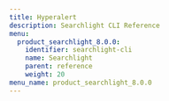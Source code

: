 ```yaml
---
title: Hyperalert
description: Searchlight CLI Reference
menu:
  product_searchlight_8.0.0:
    identifier: searchlight-cli
    name: Searchlight
    parent: reference
    weight: 20
menu_name: product_searchlight_8.0.0
---
```

